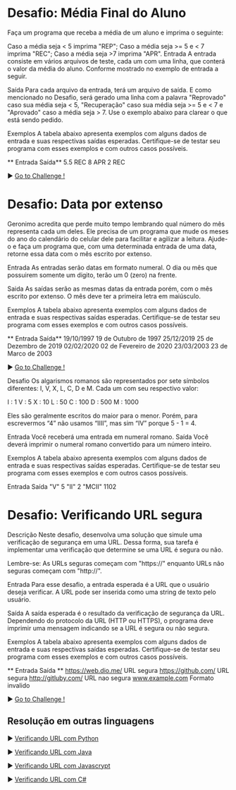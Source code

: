 # Desafio: Média Final do Aluno
Faça um programa que receba a média de um aluno e imprima o seguinte:

Caso a média seja < 5 imprima "REP";
Caso a média seja >= 5 e < 7 imprima "REC";
Caso a média seja >7 imprima "APR".
Entrada
A entrada consiste em vários arquivos de teste, cada um com uma linha, que conterá o valor da média do aluno. Conforme mostrado no exemplo de entrada a seguir.

Saída
Para cada arquivo da entrada, terá um arquivo de saída. E como mencionado no Desafio, será gerado uma linha com a palavra "Reprovado" caso sua média seja < 5, "Recuperação" caso sua média seja >= 5 e < 7 e "Aprovado" caso a média seja > 7. Use o exemplo abaixo para clarear o que está sendo pedido.

Exemplos
A tabela abaixo apresenta exemplos com alguns dados de entrada e suas respectivas saídas esperadas. Certifique-se de testar seu programa com esses exemplos e com outros casos possíveis.

** Entrada	Saída**
5.5	    REC
8	    APR
2	    REC

▶ <a href="https://github.com/MariliseMorona/Playgrounds/tree/main/kotlin/challenges/gradeAverage.kt" target="blank" alt="Link de acesso ao código utilizado no desafio de Média Final do Aluno na linguagem Kotlin."> Go to Challenge !</a><br>

# Desafio: Data por extenso
Geronimo acredita que perde muito tempo lembrando qual número do mês representa cada um deles. Ele precisa de um programa que mude os meses do ano do calendário do celular dele para facilitar e agilizar a leitura. Ajude-o e faça um programa que, com uma determinada entrada de uma data, retorne essa data com o mês escrito por extenso.

Entrada
As entradas serão datas em formato numeral. O dia ou mês que possuirem somente um digito, terão um 0 (zero) na frente.

Saida
As saídas serão as mesmas datas da entrada porém, com o mês escrito por extenso. O mês deve ter a primeira letra em maiúsculo.

Exemplos
A tabela abaixo apresenta exemplos com alguns dados de entrada e suas respectivas saídas esperadas. Certifique-se de testar seu programa com esses exemplos e com outros casos possíveis.

** Entrada	    Saída**
19/10/1997	19 de Outubro de 1997
25/12/2019	25 de Dezembro de 2019
02/02/2020	02 de Fevereiro de 2020
23/03/2003	23 de Marco de 2003

▶ <a href="https://github.com/MariliseMorona/Playgrounds/tree/main/kotlin/challenges/fullDate.kt" target="blank" alt="Link de acesso ao código utilizado no desafio de Data por extenso na linguagem Kotlin."> Go to Challenge !</a><br>

Desafio
Os algarismos romanos são representados por sete símbolos diferentes: I, V, X, L, C, D e M. Cada um com seu respectivo valor: 

I : 1 
V : 5 
X : 10 
L : 50 
C : 100 
D : 500 
M : 1000 

Eles são geralmente escritos do maior para o menor. Porém, para escrevermos “4” não usamos “IIII”, mas sim “IV” porque 5 - 1 = 4.

Entrada
Você receberá uma entrada em numeral romano.
Saída
Você deverá imprimir o numeral romano convertido para um número inteiro. 

Exemplos
A tabela abaixo apresenta exemplos com alguns dados de entrada e suas respectivas saídas esperadas. Certifique-se de testar seu programa com esses exemplos e com outros casos possíveis.

Entrada	Saída
"V"	5
"II"	2
"MCII"	1102

# Desafio: Verificando URL segura
Descrição
Neste desafio, desenvolva uma solução que simule uma verificação de segurança em uma URL. Dessa forma, sua tarefa é implementar uma verificação que determine se uma URL é segura ou não.

Lembre-se: As URLs seguras começam com "https://" enquanto URLs não seguras começam com "http://".

Entrada
Para esse desafio, a entrada esperada é a URL que o usuário deseja verificar. A URL pode ser inserida como uma string de texto pelo usuário.

Saída
A saída esperada é o resultado da verificação de segurança da URL. Dependendo do protocolo da URL (HTTP ou HTTPS), o programa deve imprimir uma mensagem indicando se a URL é segura ou não segura.

Exemplos
A tabela abaixo apresenta exemplos com alguns dados de entrada e suas respectivas saídas esperadas. Certifique-se de testar seu programa com esses exemplos e com outros casos possíveis.

** Entrada                  Saída **
https://web.dio.me/	        URL segura
https://github.com/	        URL segura
http://gitluby.com/	        URL nao segura
www.example.com             Formato invalido

▶ <a href="https://github.com/MariliseMorona/Playgrounds/tree/main/kotlin/challenges/checkingSecurityURL.kt" target="blank" alt="Link de acesso ao código utilizado no desafio Verificando URL com Kotlin."> Go to Challenge !</a><br>

## Resolução em outras linguagens
▶ <a href="https://github.com/MariliseMorona/Playgrounds/tree/main/python/challenges/checkingSecurityURL.py" target="blank" alt="Link de acesso ao código utilizado no desafio Verificando URL com Python."> Verificando URL com Python </a><br>

▶ <a href="https://github.com/MariliseMorona/Playgrounds/tree/main/java/challenges/checkingSecurityURL.java" target="blank" alt="Link de acesso ao código utilizado no desafio Verificando URL com Java.">Verificando URL com Java</a><br>

▶ <a href="https://github.com/MariliseMorona/Playgrounds/tree/main/js/challenges/checkingSecurityURL.js" target="blank" alt="Link de acesso ao código utilizado no desafio Verificando URL com Kotlin.">Verificando URL com Javascrypt</a><br>

▶ <a href="https://github.com/MariliseMorona/Playgrounds/tree/main/c#/challenges/checkingSecurityURL.cs" target="blank" alt="Link de acesso ao código utilizado no desafio Verificando URL com C#."> Verificando URL com C#</a><br>